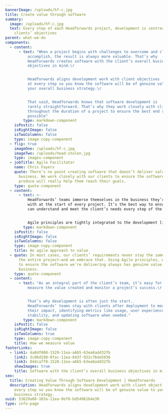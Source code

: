 ```yaml
---
bannerImage: /uploads/hf-c.jpg
title: Create value through software
summary:
  image: /uploads/hf-c.jpg
  text: Every step of each Headforwards project, development is centred around the
    clients’ objectives
parent: what-we-do
components:
  - content:
      - text: "When a project begins with challenges to overcome and clear goals to
          accomplish, the result is always more valuable. That’s why
          Headforwards creates software with the client’s overall business
          objectives in mind.\r


          Headforwards aligns development work with client objectives
          at every step so you know the software will be of genuine value to
          your overall business strategy.\r


          That said, Headforwards knows that software development is
          rarely straightforward. That’s why they work closely with clients
          throughout the duration of a project to ensure the best end result
          possible"
        type: markdown-component
    isPostit: false
    isRightImage: false
    isTwoColumns: false
    type: image-copy-component
  - flip: true
    imageOne: /uploads/hf-c.jpg
    imageTwo: /uploads/head-stolen.jpg
    type: images-component
  - jobTitle: Agile Facilitator
    name: Chris Fayers
    quote: There’s no point creating software that doesn’t deliver value to the
      business. We work closely with our clients to ensure the software we
      produce will really help them reach their goals.
    type: quote-component
  - content:
      - text: >-
          Headforwards’ teams immerse themselves in the business they’re working
          with at the start of every project. It’s the best way to ensure they
          can understand and meet the client’s needs every step of the way. 


          Agile principles are tightly integrated to the development lifecycle, which means teams can develop each iteration fast, and adapt quickly as requirements change.
        type: markdown-component
    isPostit: false
    isRightImage: false
    isTwoColumns: false
    type: image-copy-component
    title: An agile approach to value
  - quote: In most cases, our clients’ requirements never stay the same throughout
      the entire project—and we embrace that. Using Agile principles, we’re able
      to ensure the software we’re delivering always has genuine value to the
      business.
    type: quote-component
  - content:
      - text: "As an integral part of the client’s team, it’s easy for Headforwards to
          measure the value created and monitor a project’s success.\r


          That’s why development is often just the start.
          Headforwards’ teams stay with clients after deployment to measure
          their impact, identifying metrics like usage, user experience and
          stability, and updating software when needed."
        type: markdown-component
    isPostit: false
    isRightImage: false
    isTwoColumns: true
    type: image-copy-component
    title: How we measure value
footerLinks:
  - link1: 4a8df080-1529-11ea-a6b5-63ea6add32fb
    link2: 3c96d190-0fac-11ea-843f-932c76de5936
    link3: 84dca7f0-1528-11ea-a6b5-63ea6add32fb
    showImages: true
    title: Software with the client’s overall business objectives in mind
seo:
  title: Creating Value Through Software Development | Headforwards
  description: Headforwards aligns development work with client objectives at
    every step so you know the software will be of genuine value to your overall
    business strategy.
uuid: 53629a60-103a-11ea-9ef0-bd54961b4e30
type: info-page
---
```

